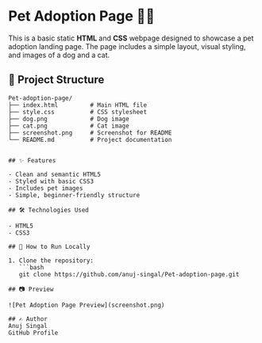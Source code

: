 # Pet Adoption Page 🐶🐱

This is a basic static **HTML** and **CSS** webpage designed to showcase a pet adoption landing page. The page includes a simple layout, visual styling, and images of a dog and a cat.

## 📁 Project Structure

```text
Pet-adoption-page/
├── index.html         # Main HTML file
├── style.css          # CSS stylesheet
├── dog.png            # Dog image
├── cat.png            # Cat image
├── screenshot.png     # Screenshot for README
└── README.md          # Project documentation


## ✨ Features

- Clean and semantic HTML5
- Styled with basic CSS3
- Includes pet images
- Simple, beginner-friendly structure

## 🛠️ Technologies Used

- HTML5
- CSS3

## 🚀 How to Run Locally

1. Clone the repository:
   ```bash
   git clone https://github.com/anuj-singal/Pet-adoption-page.git

## 📷 Preview

![Pet Adoption Page Preview](screenshot.png)

## ✍️ Author
Anuj Singal
GitHub Profile
